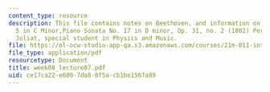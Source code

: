```yaml
---
content_type: resource
description: This file contains notes on Beethoven, and information on Symphony No.
  5 in C Minor,Piano Sonata No. 17 in D minor, Op. 31, no. 2 (1802) Performed by Nick
  Joliat, special student in Physics and Music.
file: https://ol-ocw-studio-app-qa.s3.amazonaws.com/courses/21m-011-introduction-to-western-music-spring-2006/ce17ca22e6007da80f5acb1be1567a89_week08_lecture07.pdf
file_type: application/pdf
resourcetype: Document
title: week08_lecture07.pdf
uid: ce17ca22-e600-7da8-0f5a-cb1be1567a89
---
```

